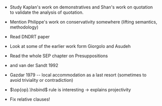 * Study Kaplan's work on demonstratives and Shan's work on quotation to
  validate the analysis of quotation.
* Mention Philippe's work on conservativity somewhere (lifting semantics,
  methodology)
* Read DNDRT paper
* Look at some of the earlier work form Giorgolo and Asudeh
* Read the whole SEP chapter on Presuppositions
* and van der Sandt 1992
* Gazdar 1979 -- local accommodation as a last resort (sometimes to avoid
  triviality or contradiction)
* $\op{op}.\hsbind$ rule is interesting -> explains projectivity

* Fix relative clauses!
